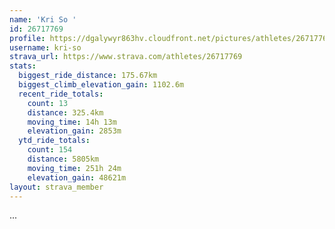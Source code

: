```yaml
---
name: 'Kri So '
id: 26717769
profile: https://dgalywyr863hv.cloudfront.net/pictures/athletes/26717769/7761026/14/large.jpg
username: kri-so
strava_url: https://www.strava.com/athletes/26717769
stats:
  biggest_ride_distance: 175.67km
  biggest_climb_elevation_gain: 1102.6m
  recent_ride_totals:
    count: 13
    distance: 325.4km
    moving_time: 14h 13m
    elevation_gain: 2853m
  ytd_ride_totals:
    count: 154
    distance: 5805km
    moving_time: 251h 24m
    elevation_gain: 48621m
layout: strava_member
--- 
```

...
